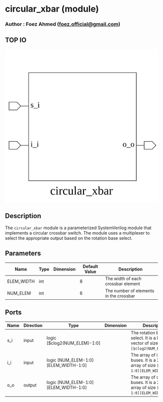 # circular_xbar (module)

### Author : Foez Ahmed (foez.official@gmail.com)

## TOP IO
<img src="./circular_xbar_top.svg">

## Description

The `circular_xbar` module is a parameterized SystemVerilog module that implements a circular
crossbar switch. The module uses a multiplexer to select the appropriate output based on the
rotation base select.

## Parameters
|Name|Type|Dimension|Default Value|Description|
|-|-|-|-|-|
|ELEM_WIDTH|int||8|The width of each crossbar element|
|NUM_ELEM|int||6|The number of elements in the crossbar|

## Ports
|Name|Direction|Type|Dimension|Description|
|-|-|-|-|-|
|s_i|input|logic [$clog2(NUM_ELEM)-1:0]|| The rotation base select. It is a logic vector of size `[$clog2(NUM_ELEM)-1:0]`|
|i_i|input|logic [NUM_ELEM-1:0][ELEM_WIDTH-1:0]|| The array of input buses. It is a 2D logic array of size `[NUM_ELEM-1:0][ELEM_WIDTH-1:0]`|
|o_o|output|logic [NUM_ELEM-1:0][ELEM_WIDTH-1:0]|| The array of output buses. It is a 2D logic array of size `[NUM_ELEM-1:0][ELEM_WIDTH-1:0]`|
